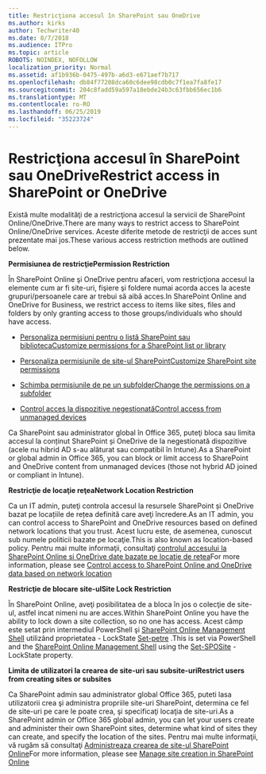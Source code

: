 ```yaml
---
title: Restricţiona accesul în SharePoint sau OneDrive
ms.author: kirks
author: Techwriter40
ms.date: 8/7/2018
ms.audience: ITPro
ms.topic: article
ROBOTS: NOINDEX, NOFOLLOW
localization_priority: Normal
ms.assetid: af1b936b-0475-497b-a6d3-e671aef7b717
ms.openlocfilehash: db84f77208dca60c6dee98cdb0c7f1ea7fa8fe17
ms.sourcegitcommit: 204c8fadd59a597a18ebde24b3c63fbb656ec1b6
ms.translationtype: MT
ms.contentlocale: ro-RO
ms.lasthandoff: 06/25/2019
ms.locfileid: "35223724"
---
```

# <a name="restrict-access-in-sharepoint-or-onedrive"></a><span data-ttu-id="f0c51-102">Restricţiona accesul în SharePoint sau OneDrive</span><span class="sxs-lookup"><span data-stu-id="f0c51-102">Restrict access in SharePoint or OneDrive</span></span>

<span data-ttu-id="f0c51-103">Există multe modalităţi de a restricţiona accesul la servicii de SharePoint Online/OneDrive.</span><span class="sxs-lookup"><span data-stu-id="f0c51-103">There are many ways to restrict access to SharePoint Online/OneDrive services.</span></span> <span data-ttu-id="f0c51-104">Aceste diferite metode de restricţii de acces sunt prezentate mai jos.</span><span class="sxs-lookup"><span data-stu-id="f0c51-104">These various access restriction methods are outlined below.</span></span> 

<span data-ttu-id="f0c51-105">**Permisiunea de restricţie**</span><span class="sxs-lookup"><span data-stu-id="f0c51-105">**Permission Restriction**</span></span>

<span data-ttu-id="f0c51-106">În SharePoint Online şi OneDrive pentru afaceri, vom restricţiona accesul la elemente cum ar fi site-uri, fişiere şi foldere numai acorda acces la aceste grupuri/persoanele care ar trebui să aibă acces.</span><span class="sxs-lookup"><span data-stu-id="f0c51-106">In SharePoint Online and OneDrive for Business, we restrict access to items like sites, files and folders by only granting access to those groups/individuals who should have access.</span></span>

- [<span data-ttu-id="f0c51-107">Personaliza permisiuni pentru o listă SharePoint sau biblioteca</span><span class="sxs-lookup"><span data-stu-id="f0c51-107">Customize permissions for a SharePoint list or library</span></span>](https://support.office.com/article/Customize-permissions-for-a-SharePoint-list-or-library-02d770f3-59eb-4910-a608-5f84cc297782)

- [<span data-ttu-id="f0c51-108">Personaliza permisiunile de site-ul SharePoint</span><span class="sxs-lookup"><span data-stu-id="f0c51-108">Customize SharePoint site permissions</span></span>](https://docs.microsoft.com/sharepoint/customize-sharepoint-site-permissions)

- [<span data-ttu-id="f0c51-109">Schimba permisiunile de pe un subfolder</span><span class="sxs-lookup"><span data-stu-id="f0c51-109">Change the permissions on a subfolder</span></span>](https://support.office.com/article/Change-the-permissions-on-a-subfolder-5427BD7C-F20A-4F75-8CF2-5359DD45A1A6)

- [<span data-ttu-id="f0c51-110">Control acces la dispozitive negestionată</span><span class="sxs-lookup"><span data-stu-id="f0c51-110">Control access from unmanaged devices</span></span>](https://docs.microsoft.com/sharepoint/control-access-from-unmanaged-devices)

<span data-ttu-id="f0c51-111">Ca SharePoint sau administrator global în Office 365, puteţi bloca sau limita accesul la conținut SharePoint și OneDrive de la negestionată dispozitive (acele nu hibrid AD s-au alăturat sau compatibil în Intune).</span><span class="sxs-lookup"><span data-stu-id="f0c51-111">As a SharePoint or global admin in Office 365, you can block or limit access to SharePoint and OneDrive content from unmanaged devices (those not hybrid AD joined or compliant in Intune).</span></span>

<span data-ttu-id="f0c51-112">**Restricţie de locaţie reţea**</span><span class="sxs-lookup"><span data-stu-id="f0c51-112">**Network Location Restriction**</span></span>

<span data-ttu-id="f0c51-113">Ca un IT admin, puteţi controla accesul la resursele SharePoint și OneDrive bazat pe locațiile de rețea definită care aveţi încredere.</span><span class="sxs-lookup"><span data-stu-id="f0c51-113">As an IT admin, you can control access to SharePoint and OneDrive resources based on defined network locations that you trust.</span></span> <span data-ttu-id="f0c51-114">Acest lucru este, de asemenea, cunoscut sub numele politicii bazate pe locaţie.</span><span class="sxs-lookup"><span data-stu-id="f0c51-114">This is also known as location-based policy.</span></span> <span data-ttu-id="f0c51-115">Pentru mai multe informaţii, consultaţi [controlul accesului la SharePoint Online si OneDrive date bazate pe locaţie de reţea](https://docs.microsoft.com/sharepoint/control-access-based-on-network-location)</span><span class="sxs-lookup"><span data-stu-id="f0c51-115">For more information, please see [Control access to SharePoint Online and OneDrive data based on network location](https://docs.microsoft.com/sharepoint/control-access-based-on-network-location)</span></span>

<span data-ttu-id="f0c51-116">**Restricţie de blocare site-ul**</span><span class="sxs-lookup"><span data-stu-id="f0c51-116">**Site Lock Restriction**</span></span> 

<span data-ttu-id="f0c51-117">În SharePoint Online, aveţi posibilitatea de a bloca în jos o colecţie de site-ul, astfel incat nimeni nu are acces.</span><span class="sxs-lookup"><span data-stu-id="f0c51-117">Within SharePoint Online you have the ability to lock down a site collection, so no one has access.</span></span> <span data-ttu-id="f0c51-118">Acest câmp este setat prin intermediul PowerShell şi [SharePoint Online Management Shell](https://docs.microsoft.com/powershell/sharepoint/sharepoint-online/connect-sharepoint-online?view=sharepoint-ps) utilizând proprietatea - LockState [Set-petre](https://docs.microsoft.com/powershell/module/sharepoint-online/set-sposite?view=sharepoint-ps) .</span><span class="sxs-lookup"><span data-stu-id="f0c51-118">This is set via PowerShell and the [SharePoint Online Management Shell](https://docs.microsoft.com/powershell/sharepoint/sharepoint-online/connect-sharepoint-online?view=sharepoint-ps) using the [Set-SPOSite](https://docs.microsoft.com/powershell/module/sharepoint-online/set-sposite?view=sharepoint-ps) -LockState property.</span></span>

<span data-ttu-id="f0c51-119">**Limita de utilizatori la crearea de site-uri sau subsite-uri**</span><span class="sxs-lookup"><span data-stu-id="f0c51-119">**Restrict users from creating sites or subsites**</span></span>

<span data-ttu-id="f0c51-120">Ca SharePoint admin sau administrator global Office 365, puteti lasa utilizatorii crea şi administra propriile site-uri SharePoint, determina ce fel de site-uri pe care le poate crea, şi specificaţi locaţia de site-uri.</span><span class="sxs-lookup"><span data-stu-id="f0c51-120">As a SharePoint admin or Office 365 global admin, you can let your users create and administer their own SharePoint sites, determine what kind of sites they can create, and specify the location of the sites.</span></span> <span data-ttu-id="f0c51-121">Pentru mai multe informaţii, vă rugăm să consultaţi [Administreaza crearea de site-ul SharePoint Online](https://docs.microsoft.com/sharepoint/manage-site-creation)</span><span class="sxs-lookup"><span data-stu-id="f0c51-121">For more information, please see [Manage site creation in SharePoint Online](https://docs.microsoft.com/sharepoint/manage-site-creation)</span></span>

